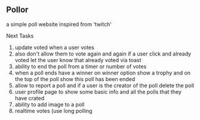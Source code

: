 ## Pollor

a simple poll website inspired from 'twitch'

Next Tasks
1. update voted when a user votes 
2. also don't allow them to vote again and again if a user click and already voted let the user know that already voted via toast
3. ability to end the poll from a timer or number of votes 
4. when a poll ends have a winner on winner option show a trophy and on the top of the poll show this poll has been ended
5. allow to report a poll and if a user is the creator of the poll delete the poll 
6. user profile page to show some basic info and all the polls that they have crated 
7. ability to add image to a poll
8. realtime votes (use long polling